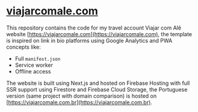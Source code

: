 # [viajarcomale.com](https://viajarcomale.com)

This repository contains the code for my travel account Viajar com Alê website [https://viajarcomale.com](https://viajarcomale.com), the template is inspired on link in bio platforms using Google Analytics and PWA concepts like:

* Full `manifest.json`
* Service worker
* Offline access

The website is built using Next.js and hosted on Firebase Hosting with full SSR support using Firestore and Firebase Cloud Storage, the Portuguese version (same project with domain comparison) is hosted on [https://viajarcomale.com.br](https://viajarcomale.com.br).
